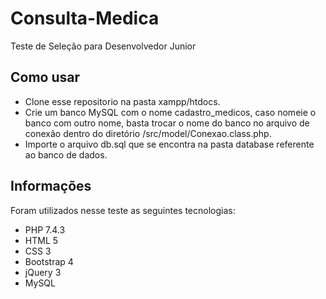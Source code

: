 # Consulta-Medica
Teste de Seleção para Desenvolvedor Junior

## Como usar
* Clone esse repositorio na pasta xampp/htdocs.
* Crie um banco MySQL com o nome cadastro_medicos, caso nomeie o banco com outro nome, basta trocar o nome do banco no arquivo de conexão dentro do diretório /src/model/Conexao.class.php.
* Importe o arquivo db.sql que se encontra na pasta database referente ao banco de dados.

## Informações
Foram utilizados nesse teste as seguintes tecnologias:

* PHP 7.4.3
* HTML 5
* CSS 3
* Bootstrap 4
* jQuery 3
* MySQL
